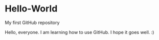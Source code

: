 # Hello-World
My first GitHub repository


Hello, everyone. I am learning how to use GitHub. I hope it goes well. :)

